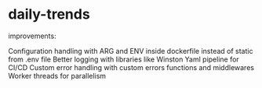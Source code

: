 # daily-trends


improvements:

Configuration handling with ARG and ENV inside dockerfile instead of static from .env file
Better logging with libraries like Winston
Yaml pipeline for CI/CD
Custom error handling with custom errors functions and middlewares
Worker threads for parallelism